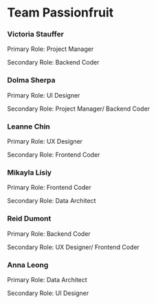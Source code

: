 # Team Passionfruit 
<!-- tetsing -->
<h3><b> Victoria Stauffer </b></h3>
<p>Primary Role: Project Manager</p>
<p>Secondary Role: Backend Coder</p>
<h3><b> Dolma Sherpa </b></h3>
<p>Primary Role: UI Designer</p>
<p>Secondary Role: Project Manager/ Backend Coder</p>
<h3><b> Leanne Chin </b></h3>
<p>Primary Role: UX Designer</p>
<p>Secondary Role: Frontend Coder</p>
<h3><b> Mikayla Lisiy </b></h3>
<p>Primary Role: Frontend Coder</p>
<p>Secondary Role: Data Architect</p>
<h3><b> Reid Dumont </b></h3>
<p>Primary Role: Backend Coder</p>
<p>Secondary Role: UX Designer/ Frontend Coder</p>
<h3><b> Anna Leong </b></h3>
<p>Primary Role: Data Architect</p>
<p>Secondary Role: UI Designer</p>
